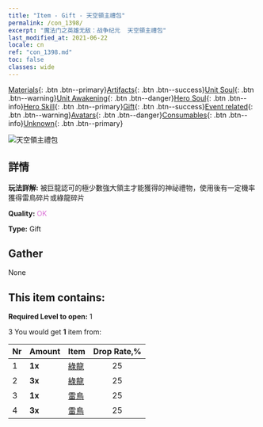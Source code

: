 ```yaml
---
title: "Item - Gift - 天空領主禮包"
permalink: /con_1398/
excerpt: "魔法门之英雄无敌：战争纪元  天空領主禮包"
last_modified_at: 2021-06-22
locale: cn
ref: "con_1398.md"
toc: false
classes: wide
---
```

 [Materials](/ItemsCN/){: .btn .btn--primary}[Artifacts](/ItemsCN/Artifacts/){: .btn .btn--success}[Unit Soul](/ItemsCN/UnitSoul/){: .btn .btn--warning}[Unit Awakening](/ItemsCN/UnitAwakening/){: .btn .btn--danger}[Hero Soul](/ItemsCN/HeroSoul/){: .btn .btn--info}[Hero Skill](/ItemsCN/HeroSkill/){: .btn .btn--primary}[Gift](/ItemsCN/Gift/){: .btn .btn--success}[Event related](/ItemsCN/Events/){: .btn .btn--warning}[Avatars](/ItemsCN/Avatars/){: .btn .btn--danger}[Consumables](/ItemsCN/Consumables/){: .btn .btn--info}[Unknown](/ItemsCN/Unknown/){: .btn .btn--primary}

 ![天空領主禮包](/images/t/i_907012.png)

## 詳情
 **玩法詳解:** 被巨龍認可的極少數強大領主才能獲得的神祕禮物，使用後有一定機率獲得雷鳥碎片或綠龍碎片

 **Quality:** <span style="color: #DA70D6">OK</span>

 **Type:** Gift

## Gather

  None

## This item contains:

 **Required Level to open:** 1

 3 You would get **1** item  from:

  | Nr | Amount |     Item    | Drop Rate,% |
  |:---|:-------|:------------|:---------:|
  | 1 |  **1x** | [綠龍](/cn/Items/unt_205/) | 25 | 
  | 2 |  **3x** | [綠龍](/cn/Items/unt_205/) | 25 | 
  | 3 |  **1x** | [雷鳥](/cn/Items/unt_221/) | 25 | 
  | 4 |  **3x** | [雷鳥](/cn/Items/unt_221/) | 25 | 
